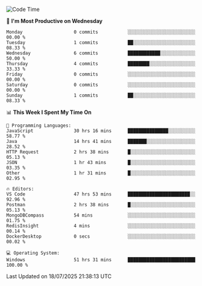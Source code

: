 <!--START_SECTION:waka-->
![Code Time](http://img.shields.io/badge/Code%20Time-5%2C348%20hrs%2023%20mins-blue)

📅 **I'm Most Productive on Wednesday** 

```text
Monday                   0 commits           ░░░░░░░░░░░░░░░░░░░░░░░░░   00.00 % 
Tuesday                  1 commits           ██░░░░░░░░░░░░░░░░░░░░░░░   08.33 % 
Wednesday                6 commits           ████████████░░░░░░░░░░░░░   50.00 % 
Thursday                 4 commits           ████████░░░░░░░░░░░░░░░░░   33.33 % 
Friday                   0 commits           ░░░░░░░░░░░░░░░░░░░░░░░░░   00.00 % 
Saturday                 0 commits           ░░░░░░░░░░░░░░░░░░░░░░░░░   00.00 % 
Sunday                   1 commits           ██░░░░░░░░░░░░░░░░░░░░░░░   08.33 % 
```


📊 **This Week I Spent My Time On** 

```text
💬 Programming Languages: 
JavaScript               30 hrs 16 mins      ███████████████░░░░░░░░░░   58.77 % 
Java                     14 hrs 41 mins      ███████░░░░░░░░░░░░░░░░░░   28.52 % 
HTTP Request             2 hrs 38 mins       █░░░░░░░░░░░░░░░░░░░░░░░░   05.13 % 
JSON                     1 hr 43 mins        █░░░░░░░░░░░░░░░░░░░░░░░░   03.35 % 
Other                    1 hr 31 mins        █░░░░░░░░░░░░░░░░░░░░░░░░   02.95 % 

🔥 Editors: 
VS Code                  47 hrs 53 mins      ███████████████████████░░   92.96 % 
Postman                  2 hrs 38 mins       █░░░░░░░░░░░░░░░░░░░░░░░░   05.13 % 
MongoDBCompass           54 mins             ░░░░░░░░░░░░░░░░░░░░░░░░░   01.75 % 
RedisInsight             4 mins              ░░░░░░░░░░░░░░░░░░░░░░░░░   00.14 % 
DockerDesktop            0 secs              ░░░░░░░░░░░░░░░░░░░░░░░░░   00.02 % 

💻 Operating System: 
Windows                  51 hrs 31 mins      █████████████████████████   100.00 % 
```


 Last Updated on 18/07/2025 21:38:13 UTC
<!--END_SECTION:waka-->
